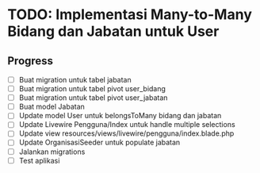 # TODO: Implementasi Many-to-Many Bidang dan Jabatan untuk User

## Progress

-   [ ] Buat migration untuk tabel jabatan
-   [ ] Buat migration untuk tabel pivot user_bidang
-   [ ] Buat migration untuk tabel pivot user_jabatan
-   [ ] Buat model Jabatan
-   [ ] Update model User untuk belongsToMany bidang dan jabatan
-   [ ] Update Livewire Pengguna/Index untuk handle multiple selections
-   [ ] Update view resources/views/livewire/pengguna/index.blade.php
-   [ ] Update OrganisasiSeeder untuk populate jabatan
-   [ ] Jalankan migrations
-   [ ] Test aplikasi
